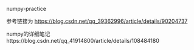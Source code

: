 
numpy-practice


参考链接为 https://blog.csdn.net/qq_39362996/article/details/90204737


numpy的详细笔记https://blog.csdn.net/qq_41914800/article/details/108484180



